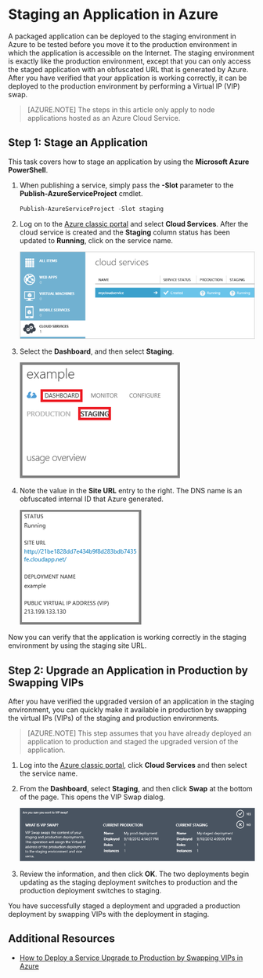 <properties 
	pageTitle="Stage a cloud service deployment (Node.js) | Microsoft Azure" 
	description="Learn how to deploy your Azure application to a staging environment, then deploy to a production environment using Virtual IP (VIP) swap." 
	services="cloud-services" 
	documentationCenter="nodejs" 
	authors="rmcmurray" 
	manager="wpickett" 
	editor=""/>

<tags 
	ms.service="cloud-services" 
	ms.workload="tbd" 
	ms.tgt_pltfrm="na" 
	ms.devlang="nodejs" 
	ms.topic="article" 
	ms.date="01/09/2016" 
	ms.author="robmcm"/>



# Staging an Application in Azure

A packaged application can be deployed to the staging environment in
Azure to be tested before you move it to the production
environment in which the application is accessible on the Internet. The
staging environment is exactly like the production environment, except
that you can only access the staged application with an obfuscated URL
that is generated by Azure. After you have verified that your
application is working correctly, it can be deployed to the production
environment by performing a Virtual IP (VIP) swap.

> [AZURE.NOTE] The steps in this article only apply to node applications hosted as an Azure Cloud Service.

## Step 1: Stage an Application

This task covers how to stage an application by using the **Microsoft
Azure PowerShell**.

1.  When publishing a service, simply pass the **-Slot** parameter to
    the **Publish-AzureServiceProject** cmdlet.

    ```powershell
    Publish-AzureServiceProject -Slot staging
    ```

2.  Log on to the [Azure classic portal] and select **Cloud Services**. After the cloud service is created and the **Staging** column status has been updated to **Running**, click on the service name.

	![portal displaying a running service][cloud-service]

3.  Select the **Dashboard**, and then select **Staging**.

	![cloud service dashboard][cloud-service-dashboard]

4. Note the value in the **Site URL** entry to the right. The DNS name is an obfuscated internal ID that Azure generated.

    ![site url][cloud-service-staging-url]

Now you can verify that the application is working correctly in the staging environment by using the staging site URL.

## Step 2: Upgrade an Application in Production by Swapping VIPs

After you have verified the upgraded version of an application in the
staging environment, you can quickly make it available in production by
swapping the virtual IPs (VIPs) of the staging and production
environments.

> [AZURE.NOTE] This step assumes that you have already deployed an
application to production and staged the upgraded version of the
application.

1.  Log into the [Azure classic portal], click **Cloud Services** and then select the service name.

2.  From the **Dashboard**, select **Staging**, and then click **Swap** at the bottom of the page. This opens the VIP Swap dialog.

    ![vip swap dialog][vip-swap-dialog]

3.  Review the information, and then click **OK**. The two deployments begin updating as the staging deployment switches to production and the production deployment switches to staging.

You have successfully staged a deployment and upgraded a production
deployment by swapping VIPs with the deployment in staging.

## Additional Resources

- [How to Deploy a Service Upgrade to Production by Swapping VIPs in Azure]

[Azure classic portal]: http://manage.windowsazure.com
[cloud-service]: ./media/cloud-services-nodejs-stage-application/staging-cloud-service-running.png
[cloud-service-dashboard]: ./media/cloud-services-nodejs-stage-application/cloud-service-dashboard-staging.png
[cloud-service-staging-url]: ./media/cloud-services-nodejs-stage-application/cloud-service-staging-url.png
[vip-swap-dialog]: ./media/cloud-services-nodejs-stage-application/vip-swap-dialog.png
[How to Deploy a Service Upgrade to Production by Swapping VIPs in Azure]: cloud-services-how-to-manage.md#how-to-swap-deployments-to-promote-a-staged-deployment-to-production
